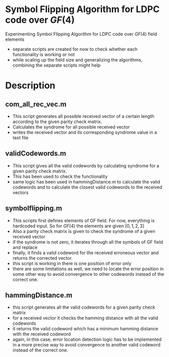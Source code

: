 # Symbol Flipping Algorithm for LDPC code over $GF(4)$
Experimenting Symbol Flipping Algorithm for LDPC code over $GF(4)$ field elements
- separate scripts are created for now to check whether each functionality is working or not
- while scaling up the field size and generalizing the algorithms, combining the separate scripts might help 

# Description

## com_all_rec_vec.m
- This script generates all possible received vector of a certain length according to the given parity check matrix.
- Calculates the syndrome for all possible received vector
- writes the received vector and its corresponding syndrome value in a text file

## validCodewords.m
- This script gives all the valid codewords by calculating syndrome for a given parity check matrix.
- This has been used to check the functionality
- same logic has been used in hammingDistance.m to calculate the valid codewords and to calculate the closest valid codewords to the received vectors

## symbolflipping.m

- This scripts first defines elements of GF field. For now, everything is hardcoded input. So for $GF(4)$ the elements are given $[0,1,2,3]$
- Also a parity check matrix is given to check the syndrome of a given received vector
- if the syndrome is not zero, it iterates through all the symbols of GF field and replace
- finally, it finds a valid codeword for the received erroneous vector and returns the corrected vector.
- this script is working in there is one position of error only
- there are some limitations as well, we need to locate the error position in some other way to avoid convergence to other codewords instead of the correct one.

## hammingDistance.m

- this script generates all the valid codewords for a given parity check matrix
- for a received vector it checks the hamming distance with all the valid codewords
- it returns the valid codeword which has a minimum hamming distance with the received codeword
- again, in this case, error location detection logic has to be implemented in a more precise way to avoid convergence to another valid codeword instead of the correct one.


